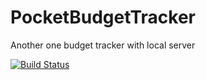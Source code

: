 # PocketBudgetTracker
Another one budget tracker with local server

[![Build Status](https://travis-ci.com/Radeon4650/PocketBudgetTracker.svg?branch=master)](https://travis-ci.com/Radeon4650/PocketBudgetTracker)
